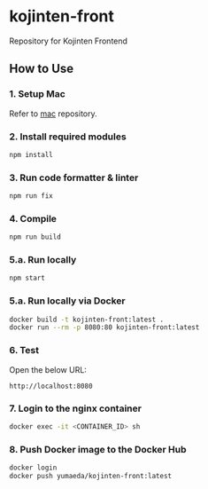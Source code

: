 # kojinten-front
Repository for Kojinten Frontend

## How to Use
### 1. Setup Mac
Refer to [mac](https://github.com/yumaeda/mac) repository.

### 2. Install required modules
```bash
npm install
```

### 3. Run code formatter & linter
```bash
npm run fix
```

### 4. Compile
```bash
npm run build
```

### 5.a. Run locally
```bash
npm start
```

### 5.a. Run locally via Docker

```bash
docker build -t kojinten-front:latest .
docker run --rm -p 8080:80 kojinten-front:latest
```

### 6. Test
Open the below URL:
```
http://localhost:8080
```

### 7. Login to the nginx container
```bash
docker exec -it <CONTAINER_ID> sh
```

### 8. Push Docker image to the Docker Hub
```bash
docker login
docker push yumaeda/kojinten-front:latest
```

